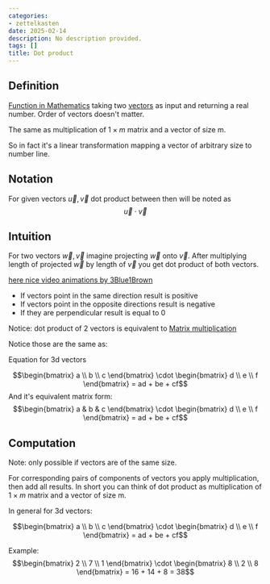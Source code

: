 ```yaml
---
categories:
- zettelkasten
date: 2025-02-14
description: No description provided.
tags: []
title: Dot product
---
```


## Definition

[Function in Mathematics](Function%20in%20Mathematics.md) taking two [vectors](Vector.md) as input and returning a real number. Order of vectors doesn't matter.

The same as multiplication of $1 \times m$ matrix and a vector of size m.

So in fact it's a linear transformation mapping a vector of arbitrary size to number line.

## Notation

For given vectors $\vec{u}, \vec{v}$ dot product between then will be noted as $$\vec{u} \cdot \vec{v}$$

## Intuition

For two vectors $\vec{w}, \vec{v}$ imagine projecting $\vec{w}$ onto $\vec{v}$. After multiplying length of projected $\vec{w}$ by length of $\vec{v}$ you get dot product of both vectors. 

[here nice video animations by 3Blue1Brown](https://www.youtube.com/watch?v=LyGKycYT2v0&list=PLZHQObOWTQDPD3MizzM2xVFitgF8hE_ab&index=9) 

- If vectors point in the same direction result is positive
- If vectors point in the opposite directions result is negative
- If they are perpendicular result is equal to 0

Notice: dot product of 2 vectors is equivalent to [Matrix multiplication](Matrix%20multiplication.md)

Notice those are the same as:

Equation for 3d vectors

$$\begin{bmatrix} a \\ b \\ c \end{bmatrix} 
\cdot 
\begin{bmatrix} d \\ e \\ f \end{bmatrix} = 
ad + be + cf$$
And it's equivalent matrix form:
$$\begin{bmatrix} a & b & c \end{bmatrix} \cdot \begin{bmatrix} d \\ e \\ f \end{bmatrix} = ad + be + cf$$

## Computation
Note: only possible if vectors are of the same size.

For corresponding pairs of components of vectors you apply multiplication, then add all results.
In short you can think of dot product as multiplication of $1 \times m$ matrix and a vector of size m.


In general for 3d vectors:

$$\begin{bmatrix} a \\ b \\ c \end{bmatrix} 
\cdot 
\begin{bmatrix} d \\ e \\ f \end{bmatrix} = 
ad + be + cf$$

Example:
$$\begin{bmatrix} 2 \\ 7 \\ 1 \end{bmatrix} 
\cdot 
\begin{bmatrix} 8 \\ 2 \\ 8 \end{bmatrix} = 
16 + 14 + 8 = 38$$
